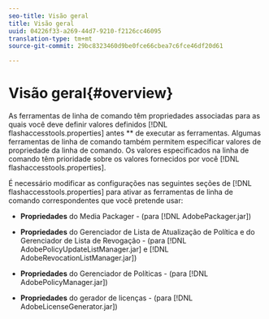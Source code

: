 ```yaml
---
seo-title: Visão geral
title: Visão geral
uuid: 04226f33-a269-44d7-9210-f2126cc46095
translation-type: tm+mt
source-git-commit: 29bc8323460d9be0fce66cbea7c6fce46df20d61

---
```



# Visão geral{#overview}

As ferramentas de linha de comando têm propriedades associadas para as quais você deve definir valores definidos [!DNL flashaccesstools.properties] antes ** de executar as ferramentas. Algumas ferramentas de linha de comando também permitem especificar valores de propriedade da linha de comando. Os valores especificados na linha de comando têm prioridade sobre os valores fornecidos por você [!DNL flashaccesstools.properties].

É necessário modificar as configurações nas seguintes seções de [!DNL flashaccesstools.properties] para ativar as ferramentas de linha de comando correspondentes que você pretende usar:

* **Propriedades** do Media Packager - (para [!DNL AdobePackager.jar])

* **Propriedades** do Gerenciador de Lista de Atualização de Política e do Gerenciador de Lista de Revogação - (para [!DNL AdobePolicyUpdateListManager.jar] e [!DNL AdobeRevocationListManager.jar])

* **Propriedades** do Gerenciador de Políticas - (para [!DNL AdobePolicyManager.jar])

* **Propriedades** do gerador de licenças - (para [!DNL AdobeLicenseGenerator.jar])

